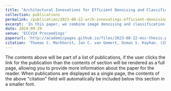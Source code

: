 ```yaml
---
title: "Architectural Innovations for Efficient Denoising and Classification: A Manual vs. Neural Architecture Search Comparison"
collection: publications
permalink: /publication/2023-08-22-arch-innovatings-efficient-denoising
excerpt: 'In this paper, we combine image denoising and classification, aiming to enhance human perception of noisy images captured by edge devices, like security cameras. Since edge devices have little computational power, we also optimize for efficiency by proposing a novel architecture that integrates the two tasks. Additionally, we alter a Neural Architecture Search (NAS) method, which searches for classifiers, to search for the integrated model while optimizing for a target latency, classification accuracy, and denoising performance. Our NAS architectures outperform our manually designed alternatives in both denoising and classification, offering a significant improvement to human perception. Moreover, our approach empowers users to construct architectures tailored to domains like medical imaging, surveillance systems, and industrial inspections.'
date: 2024-09-29
venue: 'ECCV24 Proceedings'
paperurl: 'http://academicpages.github.io/files/2023-08-22-msc-thesis.pdf'
citation: 'Thomas C. Markhorst, Jan C. van Gemert, Osman S. Kayhan. (2024). &quot; Pushing Joint Image Denoising and Classification to the Edge &quot; <i>ECCV-W</i>.'
---
```


The contents above will be part of a list of publications, if the user clicks the link for the publication than the contents of section will be rendered as a full page, allowing you to provide more information about the paper for the reader. When publications are displayed as a single page, the contents of the above "citation" field will automatically be included below this section in a smaller font.
